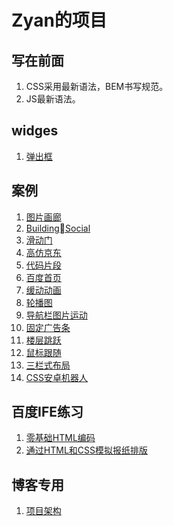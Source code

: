 # Zyan的项目

## 写在前面

1. CSS采用最新语法，BEM书写规范。
1. JS最新语法。

## widges

1. [弹出框](./Modals/index.html)

## 案例

1. [图片画廊](./Gallery/)
1. [BuildingSocial](./BuildingSocial/index.html)
1. [滑动门](./滑动门)
1. [高仿京东](./高仿京东)
1. [代码片段](./codeSnippets)
1. [百度首页](./百度首页)
1. [缓动动画](./JS缓动动画)
1. [轮播图](./轮播图)
1. [导航栏图片运动](./导航栏图片运动)
1. [固定广告条](./广告跟随滚动)
1. [楼层跳跃](./楼层跳跃)
1. [鼠标跟随](./鼠标跟随)
1. [三栏式布局](./常见页面结构/三栏式布局/)
1. [CSS安卓机器人](./CSS实现安卓机器人/index.html)

## 百度IFE练习

1. [零基础HTML编码](./HTMLElements/零基础HTML编码/01.html)
1. [通过HTML和CSS模拟报纸排版](./HTMLElements/通过HTML和CSS模拟报纸排版/index.html)

## 博客专用

1. [项目架构](./项目架构)